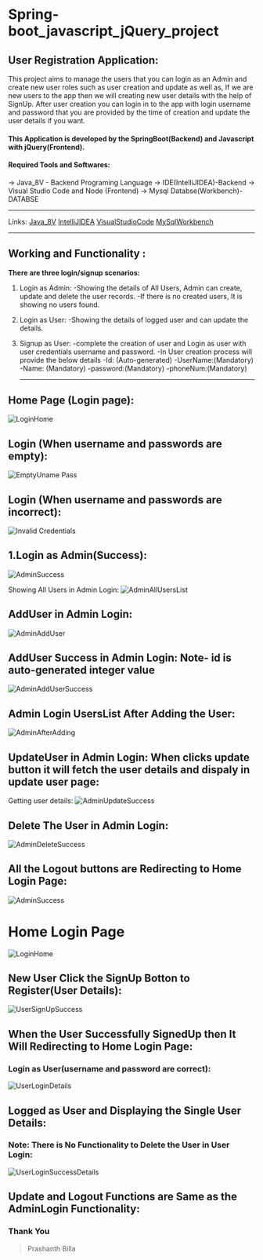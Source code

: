 # Spring-boot_javascript_jQuery_project
## User Registration Application: 
This project aims to manage the users that you can login as an Admin and create new user roles such as user creation and update as well as, If we are new users to the app then we will creating new user details with the help of SignUp. After user creation you can login in to the app with login username and password that you are provided by the time of creation and update the user details if you want.

#### This Application is developed by the SpringBoot(Backend) and Javascript with jQuery(Frontend).


#### Required Tools and Softwares:

-> Java_8V - Backend Programing Language
-> IDE(IntelliJIDEA)-Backend
-> Visual Studio Code and Node (Frontend)
-> Mysql Databse(Workbench)-DATABSE


__________________________________________________________________________
Links:
  [Java_8V](https://www.oracle.com/java/technologies/downloads"download")
  [IntelliJIDEA](https://www.jetbrains.com/idea/download"download")
  [VisualStudioCode](https://https://code.visualstudio.com/download"download")
  [MySqlWorkbench](https://https://dev.mysql.com/downloads/workbench/"download")
 

___________________________________________________________________

## Working and Functionality :
     
**There are three login/signup scenarios:**

1. Login as Admin:
   -Showing the details of All Users, Admin can create, update and delete the user records.
   -If there is no created users, It is showing no users found.
2. Login as User:
   -Showing the details of logged user and can update the details.
3. Signup as User:
   -complete the creation of user and Login as user with user credentials username and password.
   -In User creation process will provide the below details
      -Id:      (Auto-generated)
      -UserName:(Mandatory)
      -Name:    (Mandatory)
      -password:(Mandatory)
      -phoneNum:(Mandatory)
      
      _________________________________________
      
## Home Page (Login page):
![LoginHome](https://user-images.githubusercontent.com/85600714/141420220-274ea460-1124-4cdc-b622-7f76fb3f0d96.png)

## Login (When username and passwords are empty):
![EmptyUname Pass](https://user-images.githubusercontent.com/85600714/141420402-360c2bf8-e69e-497e-8f88-d092738acae5.png)

## Login (When username and passwords are incorrect):
![Invalid Credentials](https://user-images.githubusercontent.com/85600714/141420548-05eb8cb3-ab94-40a1-9149-2e47e0f900f6.png)

## 1.Login as Admin(Success):
![AdminSuccess](https://user-images.githubusercontent.com/85600714/141420664-20d70d68-1dd7-4893-aa85-e8facc68de0f.png)

Showing All Users in Admin Login:
![AdminAllUsersList](https://user-images.githubusercontent.com/85600714/141420802-73cd1a0e-d7b3-4570-ae3c-43e724af6b72.png)

## AddUser in Admin Login:
![AdminAddUser](https://user-images.githubusercontent.com/85600714/141420981-5348da09-da67-4ab5-ac11-2ed160eb9494.png)

## AddUser Success in Admin Login: Note- id is auto-generated integer value
![AdminAddUserSuccess](https://user-images.githubusercontent.com/85600714/141421166-a88c51ef-2a26-441f-b64c-492187887de5.png)

## Admin Login UsersList After Adding the User:
![AdminAfterAdding](https://user-images.githubusercontent.com/85600714/141421271-86cd8b07-7332-4901-8583-09db5d67889d.png)

## UpdateUser in Admin Login: When clicks update button it will fetch the user details and dispaly in update user page:
Getting user details:
![AdminUpdateSuccess](https://user-images.githubusercontent.com/85600714/141421519-78e52858-dbf1-4b7d-bae3-e8463808c827.png)

## Delete The User in Admin Login:
![AdminDeleteSuccess](https://user-images.githubusercontent.com/85600714/141421654-234be183-c231-46bf-8e4d-ddffc1a804c0.png)

## All the Logout buttons are Redirecting to Home Login Page:
![AdminSuccess](https://user-images.githubusercontent.com/85600714/141421853-41c9b65d-9ae5-4cd4-8041-a662bce0ffc7.png)

# Home Login Page
![LoginHome](https://user-images.githubusercontent.com/85600714/141421915-ccea2888-8042-4ef6-b423-54f4a3ae3940.png)

## New User Click the SignUp Botton to Register(User Details):
![UserSignUpSuccess](https://user-images.githubusercontent.com/85600714/141422126-2e71e757-36e1-4d29-a060-529bafeed7c0.png)

## When the User Successfully SignedUp then It Will Redirecting to Home Login Page:
### Login as User(username and password are correct):
![UserLoginDetails](https://user-images.githubusercontent.com/85600714/141422390-686aaafe-be3b-4d5b-b6bd-be7f375c1c39.png)

## Logged as User and Displaying the Single User Details:
### Note: There is No Functionality to Delete the User in User Login:
![UserLoginSuccessDetails](https://user-images.githubusercontent.com/85600714/141422510-2f5c4b88-eab9-4720-9356-ef1822e01116.png)

## Update and Logout Functions are Same as the AdminLogin Functionality:


### Thank You  
> Prashanth Billa
